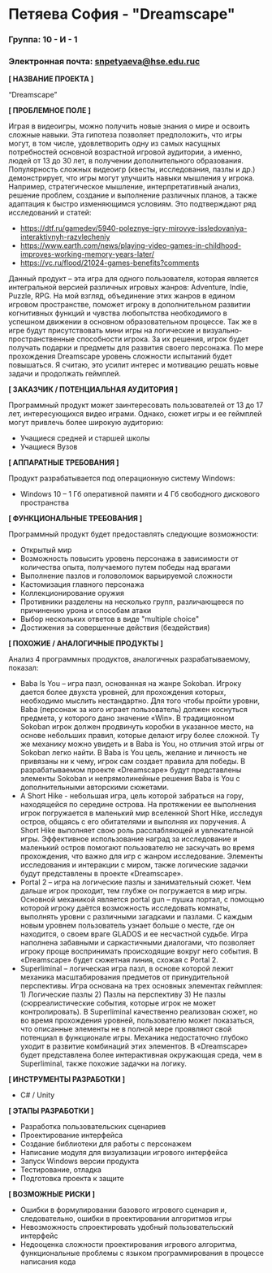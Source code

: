 # Петяева София - "Dreamscape"

### Группа: 10 - И - 1
### Электронная почта: snpetyaeva@hse.edu.ruc


**[ НАЗВАНИЕ ПРОЕКТА ]**

“Dreamscape”

**[ ПРОБЛЕМНОЕ ПОЛЕ ]**

Играя в видеоигры, можно получить новые знания о мире и освоить сложные навыки. Эта гипотеза позволяет предположить, что игры могут, в том числе, удовлетворить одну из самых насущных потребностей основной возрастной игровой аудитории, а именно, людей от 13 до 30 лет, в получении дополнительного образования. Популярность сложных видеоигр (квесты, исследования, пазлы и др.) демонстрирует, что игры могут улучшить навыки мышления у игрока. Например, стратегическое мышление, интерпретативный анализ, решение проблем, создание и выполнение различных планов, а также адаптация к быстро изменяющимся условиям. Это подтверждают ряд исследований и статей:
* https://dtf.ru/gamedev/5940-poleznye-igry-mirovye-issledovaniya-interaktivnyh-razvlecheniy
* https://www.earth.com/news/playing-video-games-in-childhood-improves-working-memory-years-later/
* https://vc.ru/flood/21024-games-benefits?comments

Данный продукт – эта игра для одного пользователя, которая является интегральной версией различных игровых жанров: Adventure, Indie, Puzzle, RPG. На мой взгляд, объединение этих жанров в едином игровом пространстве, поможет игроку в дополнительном развитии когнитивных функций и чувства любопытства необходимого в успешном движении в основном образовательном процессе. Так же в игре будут присутствовать мини игры на логические и визуально-пространственные способности игрока. За их решения, игрок будет получать подарки и предметы для развития своего персонажа. По мере прохождения Dreamscape уровень сложности испытаний будет повышаться. Я считаю, это усилит интерес и мотивацию решать новые задачи и продолжать геймплей.


**[ ЗАКАЗЧИК / ПОТЕНЦИАЛЬНАЯ АУДИТОРИЯ ]**

Программный продукт может заинтересовать пользователей от 13 до 17 лет, интересующихся видео играми. Однако, сюжет игры и ее геймплей могут привлечь более широкую аудиторию: 
* Учащиеся средней и старшей школы
* Учащиеся Вузов

**[ АППАРАТНЫЕ ТРЕБОВАНИЯ ]** 

Продукт разрабатывается под операционную систему Windows:
* Windows 10 – 1 Гб оперативной памяти и 4 Гб свободного дискового пространства 

**[ ФУНКЦИОНАЛЬНЫЕ ТРЕБОВАНИЯ ]**

Программный продукт будет предоставлять следующие возможности:
* Открытый мир
* Возможность повысить уровень персонажа в зависимости от количества опыта, получаемого путем победы над врагами
* Выполнение пазлов и головоломок варьируемой сложности
* Кастомизация главного персонажа
* Коллекционирование оружия
* Противники разделены на несколько групп, различающееся по причинению урона и способам атаки  
* Выбор нескольких ответов в виде "multiple choice"
* Достижения за совершенные действия (бездействия)

**[ ПОХОЖИЕ / АНАЛОГИЧНЫЕ ПРОДУКТЫ ]**

Анализ 4 программных продуктов, аналогичных разрабатываемому, показал:
* Baba Is You – игра пазл, основанная на жанре Sokoban. Игроку дается более двухста уровней, для прохождения которых, необходимо мыслить нестандартно. Для того чтобы пройти уровни, Baba (персонаж за кого играет пользователь) должен коснуться предмета, у которого дано значение «Win».  В традиционном Sokoban игрок должен продвинуть коробки в указанное место, на основе небольших правил, которые делают игру более сложной. Ту же механику можно увидеть и в Baba is You, но отличия этой игры от Sokoban легко найти. В Baba is You цель, желание и личность не привязаны ни к чему, игрок сам создает правила для победы. В разрабатываемом проекте «Dreamscape» будут представлены элементы Sokoban и непрямолинейные решения Baba is You с дополнительными авторскими сюжетами.
* A Short Hike - небольшая игра, цель которой забраться на гору, находящейся по середине острова. На протяжении ее выполнения игрок погружается в маленький мир вселенной Short Hike, исследуя остров, общаясь с его обитателями и выполняя их поручения. A Short Hike выполняет свою роль расслабляющей и увлекательной игры. Эффективное использование наград за исследование и маленький остров помогают пользователю не заскучать во время прохождения, что важно для игр с жанром исследование. Элементы исследования и интеракции с миром, также логические задачки будут представлены в проекте «Dreamscape».
* Portal 2 – игра на логические пазлы и занимательный сюжет. Чем дальше игрок проходит, тем глубже он погружается в мир игры. Основной механикой является portal gun – пушка портал, с помощью которой игроку даётся возможность исследовать комнаты, выполнять уровни с различными загадками и пазлами. С каждым новым уровнем пользователь узнает больше о месте, где он находится, о своем враге GLADOS и ее несчастной судьбе. Игра наполнена забавными и саркастичными диалогами, что позволяет игроку проще воспринимать происходящие вокруг него события. В «Dreamscape» будет сюжетная линия, схожая с Portal 2.
* Superliminal – логическая игра пазл, в основе которой лежит механика масштабирования предметов от принудительной перспективы. Игра основана на трех основных элементах геймплея: 1) Логические пазлы 2) Пазлы на перспективу 3) Не пазлы (сюрреалистические события, которые игрок не может контролировать). В Superliminal качественно реализован сюжет, но во время прохождения уровней, пользователю может показаться, что описанные элементы не в полной мере проявляют свой потенциал в функционале игры. Механика недостаточно глубоко уходит в развитие комбинаций этих элементов. В «Dreamscape» будет представлена более интерактивная окружающая среда, чем в Superliminal, также похожие задачки на логику. 

**[ ИНСТРУМЕНТЫ РАЗРАБОТКИ ]**

*	C# / Unity

**[ ЭТАПЫ РАЗРАБОТКИ ]**

*	Разработка пользовательских сценариев
*	Проектирование интерфейса
*	Создание библиотеки для работы с персонажем
*	Написание модуля для визуализации игрового интерфейса
*	Запуск Windows версии продукта
*	Тестирование, отладка
*	Подготовка проекта к защите

**[ ВОЗМОЖНЫЕ РИСКИ ]**

* Ошибки в формулировании базового игрового сценария и, следовательно, ошибки в проектировании алгоритмов игры
*	Невозможность спроектировать удобный пользовательский интерфейс 
*	Недооценка сложности проектирования игрового алгоритма, функциональные проблемы с языком программирования в процессе написания кода
